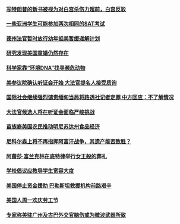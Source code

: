 #### [写特朗普的新书被视为对白宫杀伤力超前，白宫反驳](../pages/zg_yre_rvq/4557734.md) 

#### [一些亚洲学生可能参加两次相同的SAT考试](../pages/zg_yre_rvq/4557664.md) 

#### [德州法官暂时放行幼年抵美暂缓递解计划](../pages/zg_yre_rvq/4557577.md) 

#### [研究发现美国童婚仍然存在](../pages/zg_yre_rvq/4557370.md) 

#### [科学家靠“环境DNA”找寻濒危动物](../pages/zg_yre_rvq/4557362.md) 

#### [美参议院确认听证会开始 大法官提名人接受质询](../pages/zg_yre_rvq/4557159.md) 

#### [国际社会继续强烈谴责缅甸当局将路透社记者定罪 中方回应：不了解情况](../pages/zg_yre_rvq/4556741.md) 

#### [大法官候选人将在听证会面临严峻挑战](../pages/zg_yre_rvq/4556259.md) 

#### [苗族裔美国农民推动明尼苏达州食品经济](../pages/zg_yre_rvq/4556199.md) 

#### [尼科尔森上将不再指挥阿富汗战争，其遗产能否致胜？](../pages/zg_yre_rvq/4556098.md) 

#### [阿蕾莎·富兰克林在底特律举行女王般的葬礼](../pages/zg_yre_rvq/4556045.md) 

#### [学校倡议应教导学生宽容大度](../pages/zg_yre_rvq/4556040.md) 

#### [美国停止资金援助 巴勒斯坦救援机构前路艰辛](../pages/zg_yre_rvq/4556032.md) 

#### [美国人周一欢庆劳工节](../pages/zg_yre_rvq/4556010.md) 

#### [专家称美驻广州及古巴外交官脑伤或为微波武器所致](../pages/zg_yre_rvq/4555824.md) 


